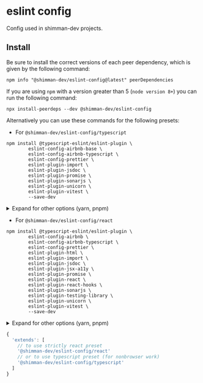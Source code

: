 # eslint config

Config used in shimman-dev projects.

## Install

Be sure to install the correct versions of each peer dependency, which is given
by the following command:

```shell
npm info "@shimman-dev/eslint-config@latest" peerDependencies
```

If you are using `npm` with a version greater than 5 (`node version 8+`) you can
run the following command:

```shell
npx install-peerdeps --dev @shimman-dev/eslint-config
```

Alternatively you can use these commands for the following presets:

- For `@shimman-dev/eslint-config/typescript`

```shell
npm install @typescript-eslint/eslint-plugin \
	    eslint-config-airbnb-base \
	    eslint-config-airbnb-typescript \
	    eslint-config-prettier \
	    eslint-plugin-import \
	    eslint-plugin-jsdoc \
	    eslint-plugin-promise \
	    eslint-plugin-sonarjs \
	    eslint-plugin-unicorn \
	    eslint-plugin-vitest \
	    --save-dev
```

<details>
  <summary>Expand for other options (yarn, pnpm)</summary>
  
```shell
yarn add @typescript-eslint/eslint-plugin \
	 eslint-config-airbnb-base \
	 eslint-config-airbnb-typescript \
	 eslint-config-prettier \
	 eslint-plugin-import \
	 eslint-plugin-jsdoc \
	 eslint-plugin-promise \
	 eslint-plugin-sonarjs \
	 eslint-plugin-unicorn \
	 eslint-plugin-vitest \
	 --dev
```

```shell
pnpm add @typescript-eslint/eslint-plugin \
	 eslint-config-airbnb-base \
	 eslint-config-airbnb-typescript \
	 eslint-config-prettier \
	 eslint-plugin-import \
	 eslint-plugin-jsdoc \
	 eslint-plugin-promise \
	 eslint-plugin-sonarjs \
	 eslint-plugin-unicorn \
	 eslint-plugin-vitest \
	 --save-dev
```

</details>

- For `@shimman-dev/eslint-config/react`

```shell
npm install @typescript-eslint/eslint-plugin \
	    eslint-config-airbnb \
	    eslint-config-airbnb-typescript \
	    eslint-config-prettier \
	    eslint-plugin-html \
	    eslint-plugin-import \
	    eslint-plugin-jsdoc \
	    eslint-plugin-jsx-a11y \
	    eslint-plugin-promise \
	    eslint-plugin-react \
	    eslint-plugin-react-hooks \
	    eslint-plugin-sonarjs \
	    eslint-plugin-testing-library \
	    eslint-plugin-unicorn \
	    eslint-plugin-vitest \
	    --save-dev
```

<details>
  <summary>Expand for other options (yarn, pnpm)</summary>

```shell
yarn add @typescript-eslint/eslint-plugin \
	eslint-config-airbnb \
	eslint-config-airbnb-typescript \
	eslint-config-prettier \
	eslint-plugin-html \
	eslint-plugin-import \
	eslint-plugin-jsdoc \
	eslint-plugin-jsx-a11y \
	eslint-plugin-promise \
	eslint-plugin-react \
	eslint-plugin-react-hooks \
	eslint-plugin-sonarjs \
	eslint-plugin-testing-library \
	eslint-plugin-unicorn \
	eslint-plugin-vitest \
	--dev
```

```shell
pnpm add @typescript-eslint/eslint-plugin \
	 eslint-config-airbnb \
	 eslint-config-airbnb-typescript \
	 eslint-config-prettier \
	 eslint-plugin-html \
	 eslint-plugin-import \
	 eslint-plugin-jsdoc \
	 eslint-plugin-jsx-a11y \
	 eslint-plugin-promise \
	 eslint-plugin-react \
	 eslint-plugin-react-hooks \
	 eslint-plugin-sonarjs \
	 eslint-plugin-testing-library \
	 eslint-plugin-unicorn \
	 eslint-plugin-vitest \
	 --save-dev
```

</details>

```js
{
  'extends': [
    // to use strictly react preset
    '@shimman-dev/eslint-config/react'
    // or to use typescript preset (for nonbrowser work)
    '@shimman-dev/eslint-config/typescript'
  ]
}
```
